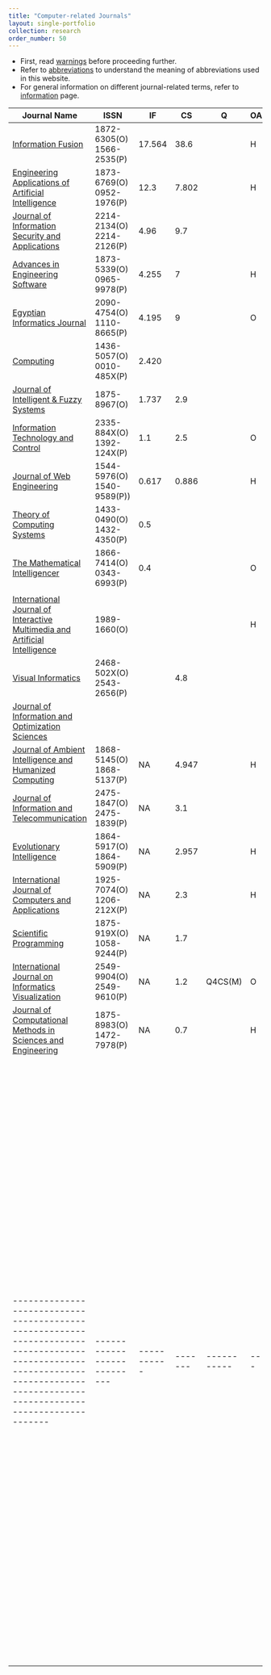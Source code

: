 ```yaml
---
title: "Computer-related Journals"
layout: single-portfolio
collection: research
order_number: 50
---
```


- First, read [warnings](/research/warnings) before proceeding further.
- Refer to [abbreviations](/research/abbreviations) to understand the meaning of abbreviations used in this website.
- For general information on different journal-related terms, refer to [information](/research/information) page.

| Journal Name																																									|ISSN						|IF			|CS		|Q			|OA	| APC	| FD	|SP																														|
|-------------------------------------------------------------------------------------------------------------------------------------------------------------------------------|---------------------------|-----------|-------|-----------|---|-------|-------|-----------------------------------------------------------------------------------------------------------------------|
| [Information Fusion](https://www.sciencedirect.com/journal/information-fusion)																								| 1872-6305(O) 1566-2535(P)	| 17.564	| 38.6	|			| H	| 4360	| 16.5	| [SP]()																												|
| [Engineering Applications of Artificial Intelligence](https://www.sciencedirect.com/journal/engineering-applications-of-artificial-intelligence)								| 1873-6769(O) 0952-1976(P)	| 12.3		| 7.802	|			| H	| 3170	| 9.7	| [SP]()																												|
| [Journal of Information Security and Applications]()																															| 2214-2134(O) 2214-2126(P)	| 4.96		| 9.7	|			|	|		| 8		| [SP]()																												|
| [Advances in Engineering Software](https://www.sciencedirect.com/journal/advances-in-engineering-software)																	| 1873-5339(O) 0965-9978(P)	| 4.255		| 7		|			| H	| 4190	| 4.1	| [SP]()																												|
| [Egyptian Informatics Journal](https://www.sciencedirect.com/journal/egyptian-informatics-journal)																			| 2090-4754(O)  1110-8665(P)| 4.195		| 9		|			| O	| 1200	| 15.8	| [SP]()																												|
| [Computing](https://www.springer.com/journal/607)																																| 1436-5057(O) 0010-485X(P)	| 2.420		|		|			|	|		|		| [SP]()																												|
| [Journal of Intelligent & Fuzzy Systems](https://www.iospress.com/catalog/journals/journal-of-intelligent-fuzzy-systems)														| 1875-8967(O)				| 1.737 	| 2.9	|			|	|		|		| [SP]()																												|
| [Information Technology and Control ](https://www.itc.ktu.lt/index.php/ITC) 																									| 2335-884X(O) 1392-124X(P)	| 1.1		| 2.5 	|	 		| O	| 550	| 		| [SP]()																												|
| [Journal of Web Engineering](https://journals.riverpublishers.com/index.php/JWE/index)																						| 1544-5976(O) 1540-9589(P))| 0.617		| 0.886	|  	 		| H	| 990	| 		| [SP]()																												|
| [Theory of Computing Systems](https://www.springer.com/journal/224)																											| 1433-0490(O) 1432-4350(P)	| 0.5		|		|			|	|		| 7		| 																														|
| [The Mathematical Intelligencer](https://www.springer.com/journal/283/)																										| 1866-7414(O) 0343-6993(P)	| 0.4		| 		|  	 		| O	| 		| 2.5	| [SP]()																												|
|																																												|							|			|		|			|	|		|		| 																														|
| [International Journal of Interactive Multimedia and Artificial Intelligence](https://www.ijimai.org/journal/)																| 1989-1660(O)				|			|		|			| H	|		|		| [SP]()																												|
| [Visual Informatics](https://www.sciencedirect.com/journal/visual-informatics)																								| 2468-502X(O)  2543-2656(P)|			| 4.8	|			|	|		| 11.4	| [SP]()																												|
| [Journal of Information and Optimization Sciences](https://www.tandfonline.com/journals/tios20) 																				| 							| 			| 		|	 		|	|		| 		| [SP]()																												|
| [Journal of Ambient Intelligence and Humanized Computing](https://www.springer.com/journal/12652)																				| 1868-5145(O) 1868-5137(P)	| NA 		| 4.947	|			| H	| 3390	| 11	| [SP]()																												|
| [Journal of Information and Telecommunication](https://www.tandfonline.com/toc/tjit20/current)																				| 2475-1847(O) 2475-1839(P)	| NA		| 3.1	|			|	|		| 0.8	| [SP]()																												|
| [Evolutionary Intelligence](https://www.springer.com/journal/12065)																											| 1864-5917(O) 1864-5909(P)	| NA		| 2.957	|			| H	|		| 3		| [SP]()																												|
| [International Journal of Computers and Applications](https://www.tandfonline.com/toc/tjca20/current)																			| 1925-7074(O)  1206-212X(P)| NA		| 2.3	|			| H	|		| 0.1	| [SP]()																												|
| [Scientific Programming](https://www.hindawi.com/journals/sp/)																												| 1875-919X(O) 1058-9244(P)	| NA		| 1.7	|			|	| 2000	|		| 																														|
| [International Journal on Informatics Visualization](https://joiv.org/index.php/joiv)																							| 2549-9904(O) 2549-9610(P)	| NA		| 1.2	| Q4CS(M)	| O	| 		|		| [SP]()																												|
| [Journal of Computational Methods in Sciences and Engineering](https://www.iospress.com/catalog/journals/journal-of-computational-methods-in-sciences-and-engineering)		| 1875-8983(O) 1472-7978(P)	| NA 		| 0.7	|			| H | 2150	|		| [SP]()																												|
|-------------------------------------------------------------------------------------------------------------------------------------------------------------------------------|---------------------------|-----------|-------|-----------|---|-------|-------|-----------------------------------------------------------------------------------------------------------------------|

